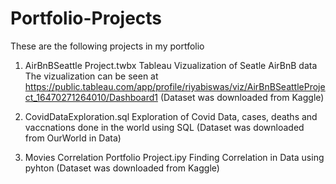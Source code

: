 # Portfolio-Projects
These are the following projects in my portfolio

1. AirBnBSeattle Project.twbx 
     Tableau Vizualization of Seatle AirBnB data
     The vizualization can be seen at https://public.tableau.com/app/profile/riyabiswas/viz/AirBnBSeattleProject_16470271264010/Dashboard1
     (Dataset was downloaded from Kaggle)

2. CovidDataExploration.sql
     Exploration of Covid Data, cases, deaths and vaccnations done in the world using SQL
     (Dataset was downloaded from OurWorld in Data)

3. Movies Correlation Portfolio Project.ipy
      Finding Correlation in Data using pyhton
      (Dataset was downloaded from Kaggle)
